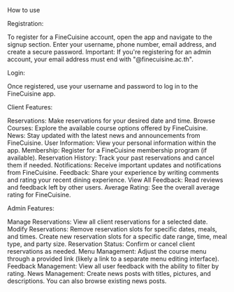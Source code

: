 How to use

Registration:

To register for a FineCuisine account, open the app and navigate to the signup section.
Enter your username, phone number, email address, and create a secure password.
Important: If you're registering for an admin account, your email address must end with "@finecuisine.ac.th".

Login:

Once registered, use your username and password to log in to the FineCuisine app.

Client Features:

Reservations: Make reservations for your desired date and time.
Browse Courses: Explore the available course options offered by FineCuisine.
News: Stay updated with the latest news and announcements from FineCuisine.
User Information: View your personal information within the app.
Membership: Register for a FineCuisine membership program (if available).
Reservation History: Track your past reservations and cancel them if needed.
Notifications: Receive important updates and notifications from FineCuisine.
Feedback: Share your experience by writing comments and rating your recent dining experience.
View All Feedback: Read reviews and feedback left by other users.
Average Rating: See the overall average rating for FineCuisine.

Admin Features:

Manage Reservations: View all client reservations for a selected date.
Modify Reservations:
Remove reservation slots for specific dates, meals, and times.
Create new reservation slots for a specific date range, time, meal type, and party size.
Reservation Status: Confirm or cancel client reservations as needed.
Menu Management: Adjust the course menu through a provided link (likely a link to a separate menu editing interface).
Feedback Management:
View all user feedback with the ability to filter by rating.
News Management: Create news posts with titles, pictures, and descriptions. You can also browse existing news posts.

